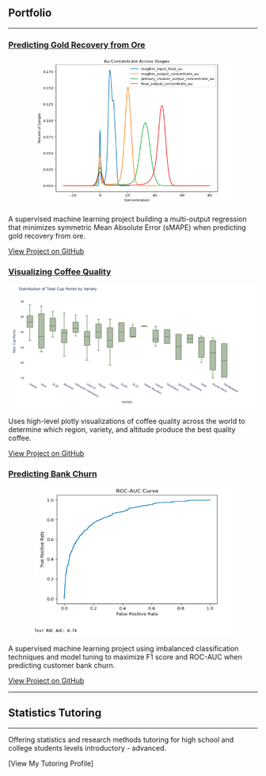## Portfolio
---
### [Predicting Gold Recovery from Ore](https://github.com/kellyshreeve/gold-recovery)

<p align="center">
  <img src="/images/gold_stages.png?raw=true" 
  width="400"
  height="300"
  alt="Line graph of gold recovery across stages">
</p>

A supervised machine learning project building a multi-output regression that minimizes symmetric Mean Absolute Error (sMAPE) when predicting gold recovery from ore.

[View Project on GitHub](https://github.com/kellyshreeve/gold-recovery)

### [Visualizing Coffee Quality](https://github.com/kellyshreeve/Visualizing_Coffee_Quality)

<p align="center">
  <img src="/images/total_points_variety.png?raw=true" 
  width="500"
  height="250"
  alt="Bar graph of average quality across coffee varieties">
</p>

Uses high-level plotly visualizations of coffee quality across the world to determine which region, variety, and altitude produce the best quality coffee.

[View Project on GitHub](https://github.com/kellyshreeve/Visualizing_Coffee_Quality)

### [Predicting Bank Churn](https://github.com/kellyshreeve/predicting-bank-churn)

<p align="center">
  <img src="/images/roc_auc.png?raw=true" 
  width="400"
  height="300"
  alt="Roc-auc curve for test set">
</p>

A supervised machine learning project using imbalanced classification techniques and model tuning to maximize F1 score and ROC-AUC when predicting customer bank churn.

[View Project on GitHub](https://github.com/kellyshreeve/predicting-bank-churn)

---

## Statistics Tutoring

---

Offering statistics and research methods tutoring for high school and college students levels introductory - advanced.

[View My Tutoring Profile]


